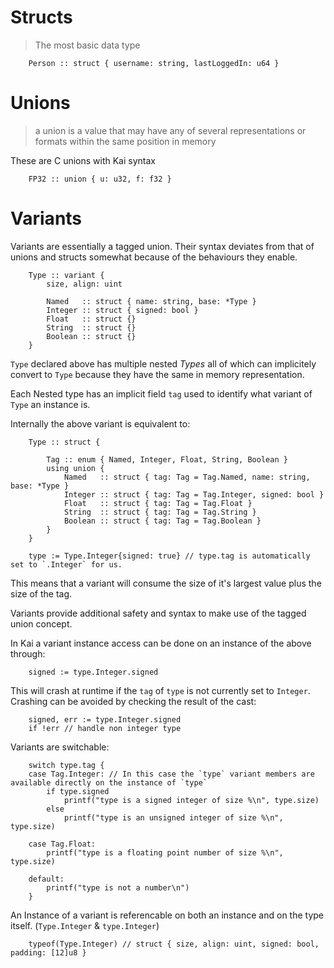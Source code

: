 
# Structs

> The most basic data type

```
    Person :: struct { username: string, lastLoggedIn: u64 }
```

# Unions

> a union is a value that may have any of several representations or formats within the same position in memory

These are C unions with Kai syntax

```
    FP32 :: union { u: u32, f: f32 }
```

# Variants

Variants are essentially a tagged union. Their syntax deviates from that of unions and structs somewhat because of the behaviours they enable.
```
    Type :: variant {
        size, align: uint

        Named   :: struct { name: string, base: *Type }
        Integer :: struct { signed: bool }
        Float   :: struct {}
        String  :: struct {}
        Boolean :: struct {}
    }
```

`Type` declared above has multiple nested _Types_ all of which can implicitely convert to `Type` because they have the same in memory representation.

Each Nested type has an implicit field `tag` used to identify what variant of `Type` an instance is.

Internally the above variant is equivalent to:

```
    Type :: struct {

        Tag :: enum { Named, Integer, Float, String, Boolean }
        using union {
            Named   :: struct { tag: Tag = Tag.Named, name: string, base: *Type }
            Integer :: struct { tag: Tag = Tag.Integer, signed: bool }
            Float   :: struct { tag: Tag = Tag.Float }
            String  :: struct { tag: Tag = Tag.String }
            Boolean :: struct { tag: Tag = Tag.Boolean }
        }
    }

    type := Type.Integer{signed: true} // type.tag is automatically set to `.Integer` for us.
```

This means that a variant will consume the size of it's largest value plus the size of the tag.

Variants provide additional safety and syntax to make use of the tagged union concept.

In Kai a variant instance access can be done on an instance of the above through:

```
    signed := type.Integer.signed
```

This will crash at runtime if the `tag` of `type` is not currently set to `Integer`.
Crashing can be avoided by checking the result of the cast:

```
    signed, err := type.Integer.signed
    if !err // handle non integer type
```

Variants are switchable:

```
    switch type.tag {
    case Tag.Integer: // In this case the `type` variant members are available directly on the instance of `type`
        if type.signed
            printf("type is a signed integer of size %\n", type.size)
        else
            printf("type is an unsigned integer of size %\n", type.size)

    case Tag.Float:
        printf("type is a floating point number of size %\n", type.size)

    default:
        printf("type is not a number\n")
    }
```

An Instance of a variant is referencable on both an instance and on the type itself. (`Type.Integer` & `type.Integer`)

```
    typeof(Type.Integer) // struct { size, align: uint, signed: bool, padding: [12]u8 }



